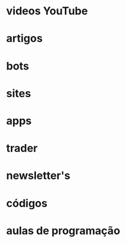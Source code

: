 # videos YouTube 

# artigos

# bots

# sites

# apps

# trader

# newsletter's

# códigos

# aulas de programação

